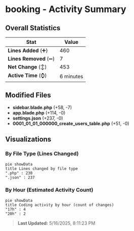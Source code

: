 # booking - Activity Summary 

## Overall Statistics

| Stat                   | Value                                                             |
| ---------------------- | ----------------------------------------------------------------- |
| **Lines Added** (➕)   | 460                                          |
| **Lines Removed** (➖) | 7                                        |
| **Net Change** (↕)    | 453                |
| **Active Time** (⌚)   | 6 minutes |


## Modified Files
- **sidebar.blade.php** (+58, -7)
- **app.blade.php** (+114, -0)
- **settings.json** (+237, -0)
- **0001_01_01_000000_create_users_table.php** (+51, -0)

## Visualizations

### By File Type (Lines Changed)

```mermaid
pie showData
title Lines changed by file type
".php" : 230
".json" : 237
```

### By Hour (Estimated Activity Count)

```mermaid
pie showData
title Coding activity by hour (count of changes)
"17h" : 4
"20h" : 2
```


> **Last Updated:** 5/16/2025, 8:11:23 PM